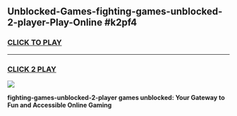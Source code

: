 
## Unblocked-Games-fighting-games-unblocked-2-player-Play-Online #k2pf4
<h3>
<a href="https://news.freeplayer.one?title=fighting-games-unblocked-2-player&ref=3">CLICK TO PLAY</a></h3>
<hr>

<h3>
<a href="https://news.freeplayer.one?title=fighting-games-unblocked-2-player&ref=3">CLICK 2 PLAY</a>
  
</h3>

<a href="https://news.freeplayer.one?title=fighting-games-unblocked-2-player&ref=3"><img src="https://clearcache.store/games.png"></a>


**fighting-games-unblocked-2-player games unblocked: Your Gateway to Fun and Accessible Online Gaming**
